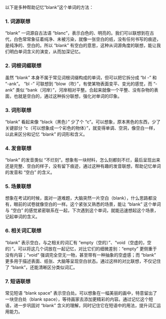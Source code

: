 以下是多种帮助记忆“blank”这个单词的方法：

### 1. 词源联想
“blank” 一词源自古法语 “blanc”，表示白色的、明亮的。我们可以联想到在古代，白色常常象征着纯净、未被污染，就像一张空白的纸，没有任何书写的痕迹，是纯净的、空白的。所以 “blank” 有空白的意思，这种从词源角度的联想，能让我们明白单词含义的演变，从而加深记忆。 

### 2. 词根词缀联想
虽然 “blank” 本身不属于常见词根词缀构成的单词，但可以把它拆分成 “bl -” 和 “-ank”。 “bl -” 可联想到 “blow（吹）”，有使某物表面变平、变光的感觉，而 “-ank” 类似 “bank（河岸）”，河岸相对平整。合起来就像一个平整、没有杂物的表面，也就是空白的，通过这种拆分联想，强化对单词的印象。 

### 3. 词形联想
“blank” 看起来像 “black（黑色）” 少了个 “c”。可以想象，原本黑色的东西，少了关键部分 “c（可以想象成一个彩色的物体）”，就变得单调、空洞，像空白一样，以此来区分和记忆 “blank” 的词形和含义。 

### 4. 发音联想
“blank” 的发音类似 “不烂刻”。想象有一块材料，怎么刻都刻不烂，最后呈现出来还是完整、空白的样子，没有留下痕迹，通过这种有趣的发音联想，帮助记忆单词的发音和 “空白” 的含义。 

### 5. 场景联想
想象在考试的时候，面对一道难题，大脑突然一片空白（blank），什么思路都没有，眼前的试卷就像空白的一样。这个紧张又熟悉的场景，能让 “blank” 这个单词与 “空白” 的感觉紧密联系在一起，下次遇到这个单词，就能迅速想起这个场景，记起单词的含义。 

### 6. 相关词汇联想
“blank” 表示空白，与之相关的词汇有 “empty（空的）”、“void（空虚的，空的）”。可以将这几个词放在一起记忆，对比它们的细微差别：“empty” 更侧重于没有内容；“void” 强调完全空无一物，甚至带有一种抽象的空虚感；而 “blank” 更多用于描述表面、纸张、大脑等呈现空白状态。通过这样的对比联想，不仅记住了 “blank”，还能清晰区分类似词汇。 

### 7. 短语联想
常见短语 “blank space” 表示空白处。可以想象在一幅美丽的画中，特意留出了一块空白处（blank space），等待画家去添加更精彩的内容。通过记忆这个短语，进一步巩固对 “blank” 含义的理解，同时记住它在短语中的用法，提升词汇运用能力。 